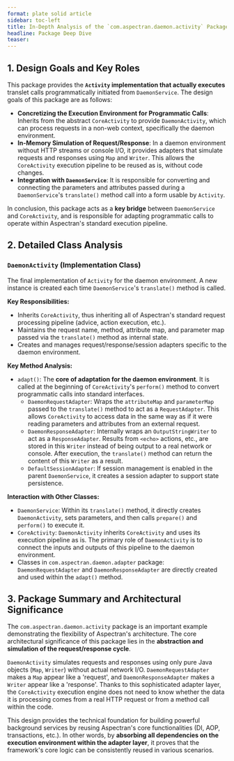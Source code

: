 ```yaml
---
format: plate solid article
sidebar: toc-left
title: In-Depth Analysis of the `com.aspectran.daemon.activity` Package
headline: Package Deep Dive
teaser:
---
```


## 1. Design Goals and Key Roles

This package provides the **`Activity` implementation that actually executes** translet calls programmatically initiated from `DaemonService`. The design goals of this package are as follows:

-   **Concretizing the Execution Environment for Programmatic Calls**: Inherits from the abstract `CoreActivity` to provide `DaemonActivity`, which can process requests in a non-web context, specifically the daemon environment.
-   **In-Memory Simulation of Request/Response**: In a daemon environment without HTTP streams or console I/O, it provides adapters that simulate requests and responses using `Map` and `Writer`. This allows the `CoreActivity` execution pipeline to be reused as is, without code changes.
-   **Integration with `DaemonService`**: It is responsible for converting and connecting the parameters and attributes passed during a `DaemonService`'s `translate()` method call into a form usable by `Activity`.

In conclusion, this package acts as a **key bridge** between `DaemonService` and `CoreActivity`, and is responsible for adapting programmatic calls to operate within Aspectran's standard execution pipeline.

## 2. Detailed Class Analysis

### `DaemonActivity` (Implementation Class)

The final implementation of `Activity` for the daemon environment. A new instance is created each time `DaemonService`'s `translate()` method is called.

**Key Responsibilities:**
-   Inherits `CoreActivity`, thus inheriting all of Aspectran's standard request processing pipeline (advice, action execution, etc.).
-   Maintains the request name, method, attribute map, and parameter map passed via the `translate()` method as internal state.
-   Creates and manages request/response/session adapters specific to the daemon environment.

**Key Method Analysis:**
-   `adapt()`: The **core of adaptation for the daemon environment**. It is called at the beginning of `CoreActivity`'s `perform()` method to convert programmatic calls into standard interfaces.
    -   `DaemonRequestAdapter`: Wraps the `attributeMap` and `parameterMap` passed to the `translate()` method to act as a `RequestAdapter`. This allows `CoreActivity` to access data in the same way as if it were reading parameters and attributes from an external request.
    -   `DaemonResponseAdapter`: Internally wraps an `OutputStringWriter` to act as a `ResponseAdapter`. Results from `<echo>` actions, etc., are stored in this `Writer` instead of being output to a real network or console. After execution, the `translate()` method can return the content of this `Writer` as a result.
    -   `DefaultSessionAdapter`: If session management is enabled in the parent `DaemonService`, it creates a session adapter to support state persistence.

**Interaction with Other Classes:**
-   `DaemonService`: Within its `translate()` method, it directly creates `DaemonActivity`, sets parameters, and then calls `prepare()` and `perform()` to execute it.
-   `CoreActivity`: `DaemonActivity` inherits `CoreActivity` and uses its execution pipeline as is. The primary role of `DaemonActivity` is to connect the inputs and outputs of this pipeline to the daemon environment.
-   Classes in `com.aspectran.daemon.adapter` package: `DaemonRequestAdapter` and `DaemonResponseAdapter` are directly created and used within the `adapt()` method.

## 3. Package Summary and Architectural Significance

The `com.aspectran.daemon.activity` package is an important example demonstrating the flexibility of Aspectran's architecture. The core architectural significance of this package lies in the **abstraction and simulation of the request/response cycle**.

`DaemonActivity` simulates requests and responses using only pure Java objects (`Map`, `Writer`) without actual network I/O. `DaemonRequestAdapter` makes a `Map` appear like a 'request', and `DaemonResponseAdapter` makes a `Writer` appear like a 'response'. Thanks to this sophisticated adapter layer, the `CoreActivity` execution engine does not need to know whether the data it is processing comes from a real HTTP request or from a method call within the code.

This design provides the technical foundation for building powerful background services by reusing Aspectran's core functionalities (DI, AOP, transactions, etc.). In other words, by **absorbing all dependencies on the execution environment within the adapter layer**, it proves that the framework's core logic can be consistently reused in various scenarios.
